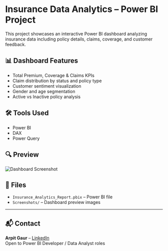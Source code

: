 # Insurance Data Analytics – Power BI Project

This project showcases an interactive Power BI dashboard analyzing insurance data including policy details, claims, coverage, and customer feedback.

## 📊 Dashboard Features
- Total Premium, Coverage & Claims KPIs
- Claim distribution by status and policy type
- Customer sentiment visualization
- Gender and age segmentation
- Active vs Inactive policy analysis

## 🛠 Tools Used
- Power BI
- DAX
- Power Query

## 🔍 Preview
![Dashboard Screenshot](Screenshots/dashboard.png)

## 📁 Files
- `Insurance_Analytics_Report.pbix` – Power BI file
- `Screenshots/` – Dashboard preview images

---

## 📬 Contact
**Arpit Gaur** – [LinkedIn](https://linkedin.com/in/YOURUSERNAME)  
Open to Power BI Developer / Data Analyst roles

